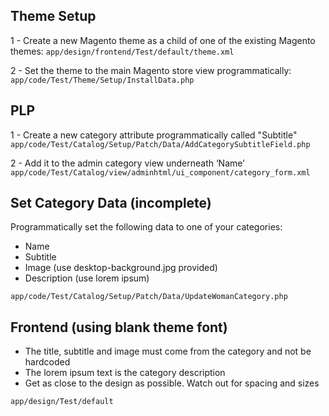 ## Theme Setup

1 - Create a new Magento theme as a child of one of the existing Magento themes:
`app/design/frontend/Test/default/theme.xml`

2 - Set the theme to the main Magento store view programmatically:
`app/code/Test/Theme/Setup/InstallData.php`

## PLP

1 - Create a new category attribute programmatically called "Subtitle"
`app/code/Test/Catalog/Setup/Patch/Data/AddCategorySubtitleField.php`

2 - Add it to the admin category view underneath ‘Name’
`app/code/Test/Catalog/view/adminhtml/ui_component/category_form.xml`

## Set Category Data (incomplete)

Programmatically set the following data to one of your categories:

- Name
- Subtitle
- Image (use desktop-background.jpg provided)
- Description (use lorem ipsum)

`app/code/Test/Catalog/Setup/Patch/Data/UpdateWomanCategory.php`

## Frontend (using blank theme font)

- The title, subtitle and image must come from the category and not be hardcoded
- The lorem ipsum text is the category description
- Get as close to the design as possible. Watch out for spacing and sizes

`app/design/Test/default`
